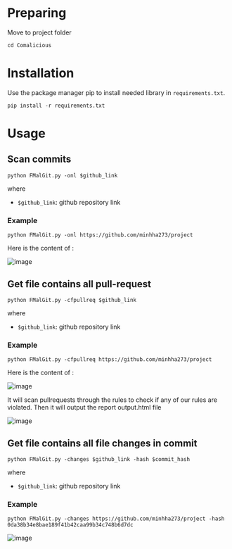 # Preparing
Move to project folder
```
cd Comalicious
```
# Installation
Use the package manager pip to install needed library in `requirements.txt`.
```
pip install -r requirements.txt
```
# Usage
## Scan commits
```
python FMalGit.py -onl $github_link
```
where
- `$github_link`: github repository link
### Example
```
python FMalGit.py -onl https://github.com/minhha273/project
```
Here is the content of :

![image](https://github.com/minhha273/Comalicious/assets/93338351/912ceab7-85c2-4e24-8acc-c583b7291f83)


## Get file contains all pull-request
```
python FMalGit.py -cfpullreq $github_link
```
where
- `$github_link`: github repository link
### Example
```
python FMalGit.py -cfpullreq https://github.com/minhha273/project
```
Here is the content of :

![image](https://github.com/minhha273/Comalicious/assets/93338351/83ca0221-374d-4b1d-97ae-5e194ee541d6)

It will scan pullrequests through the rules to check if any of our rules are violated. Then it will output the report output.html file

![image](https://github.com/minhha273/Comalicious/assets/93338351/27cbcd45-d8c0-4d93-8dc0-811bead431eb)

## Get file contains all file changes in commit
```
python FMalGit.py -changes $github_link -hash $commit_hash
```
where
- `$github_link`: github repository link
### Example
```
python FMalGit.py -changes https://github.com/minhha273/project -hash 0da38b34e8bae189f41b42caa99b34c748b6d7dc
```
![image](https://github.com/minhha273/Comalicious/assets/93338351/0317c2cc-bf51-40f9-95d7-31ca9e7f7499)


